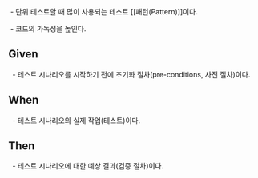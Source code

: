  - 단위 테스트할 때 많이 사용되는 테스트 [[패턴(Pattern)]]이다.

 - 코드의 가독성을 높인다.

## Given

  -  테스트 시나리오를 시작하기 전에 초기화 절차(pre-conditions, 사전 절차)이다.

## When 

  - 테스트 시나리오의 실제 작업(테스트)이다.

## Then

  - 테스트 시나리오에 대한 예상 결과(검증 절차)이다.
